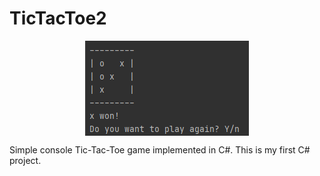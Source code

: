 # TicTacToe2

<p align="center">
    <img align="center" src="TicTacToe2.png"></img>
</p>

Simple console Tic-Tac-Toe game implemented in C#. This is my first C# project.
